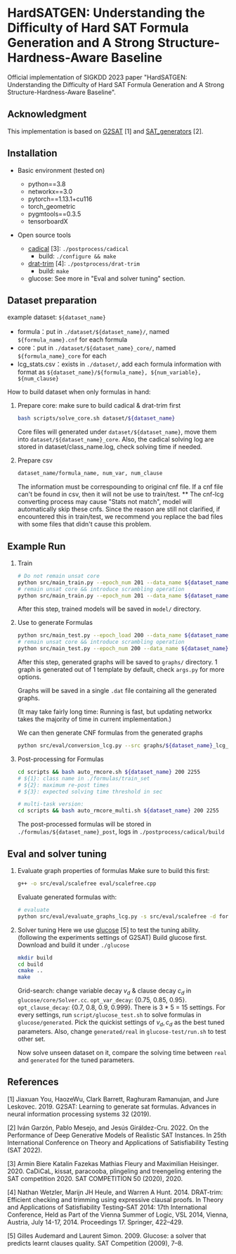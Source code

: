 # HardSATGEN: Understanding the Difficulty of Hard SAT Formula Generation and A Strong Structure-Hardness-Aware Baseline

Official implementation of SIGKDD 2023 paper "HardSATGEN: Understanding the Difficulty of Hard SAT Formula Generation and A Strong Structure-Hardness-Aware Baseline".

## Acknowledgment

This implementation is based on [G2SAT](https://github.com/JiaxuanYou/G2SAT) [1] and [SAT_generators](https://github.com/i4vk/SAT_generators) [2]. 

## Installation

- Basic environment (tested on)
  - python==3.8
  - networkx==3.0
  - pytorch==1.13.1+cu116
  - torch_geometric
  - pygmtools==0.3.5
  - tensorboardX


- Open source tools
  - [cadical](https://github.com/arminbiere/cadical) [3]: `./postprocess/cadical`
    - build: `./configure && make`
  - [drat-trim](https://github.com/marijnheule/drat-trim) [4]: `./postprocess/drat-trim`
    - build: `make`
  - glucose: See more in "Eval and solver tuning" section.

## Dataset preparation

example dataset: `${dataset_name}`

- formula：put in `./dataset/${dataset_name}/`, named `${formula_name}.cnf` for each formula
- core：put in `./dataset/${dataset_name}_core/`, named `${formula_name}_core` for each
- lcg_stats.csv：exists in `./dataset/`, add each formula information with format as `${dataset_name}/${formula_name}, ${num_variable}, ${num_clause}`

How to build dataset when only formulas in hand:

1. Prepare core: make sure to build cadical & drat-trim first

    ```bash
    bash scripts/solve_core.sh dataset/${dataset_name}
    ```

    Core files will generated under `dataset/${dataset_name}`, move them into `dataset/${dataset_name}_core`.
    Also, the cadical solving log are stored in dataset/class_name.log, check solving time if needed.

2. Prepare csv

    ```bash
    dataset_name/formula_name, num_var, num_clause
    ```

    The information must be correspounding to original cnf file.
    If a cnf file can't be found in csv, then it will not be use to train/test.
    ** The cnf-lcg converting process may cause "Stats not match", model will automatically skip these cnfs. Since the reason are still not clarified, if encountered this in train/test, we recommend you replace the bad files with some files that didn't cause this problem.

## Example Run

1. Train

    ```bash
    # Do not remain unsat core
    python src/main_train.py --epoch_num 201 --data_name ${dataset_name} --model GCN # SAGE; GCN
    # remain unsat core && introduce scrambling operation
    python src/main_train.py --epoch_num 201 --data_name ${dataset_name} --core_flag --model GCN # SAGE; GCN
    ```

    After this step, trained models will be saved in `model/` directory.

2. Use to generate Formulas

    ```bash
    python src/main_test.py --epoch_load 200 --data_name ${dataset_name} --model GCN # SAGE; GCN
    # remain unsat core && introduce scrambling operation
    python src/main_test.py --epoch_num 200 --data_name ${dataset_name} --core_flag --model GCN # SAGE; GCN
    ```

    After this step, generated graphs will be saved to `graphs/` directory. 1 graph is generated out of 1 template by default, check `args.py` for more options.

    Graphs will be saved in a single `.dat` file containing all the generated graphs.

    (It may take fairly long time: Running is fast, but updating networkx takes the majority of time in current implementation.)

    We can then generate CNF formulas from the generated graphs

    ```bash
    python src/eval/conversion_lcg.py --src graphs/${dataset_name}_lcg_GCN_coreTrue_alpha.dat --store-dir formulas/${dataset_name} --action=lcg2sat
    ```

3. Post-processing for Formulas

    ```bash
    cd scripts && bash auto_rmcore.sh ${dataset_name} 200 2255
    # ${1}: class name in ./formulas/train_set
    # ${2}: maximum re-post times
    # ${3}: expected solving time threshold in sec
    
    # multi-task version:
    cd scripts && bash auto_rmcore_multi.sh ${dataset_name} 200 2255
    ```

    The post-processed formulas will be stored in `./formulas/${dataset_name}_post`, logs in `./postprocess/cadical/build`


## Eval and solver tuning

1. Evaluate graph properties of formulas
    Make sure to build this first: 
    
    ```bash
    g++ -o src/eval/scalefree eval/scalefree.cpp
    ```
    Evaluate generated formulas with:
    ```bash
    # evaluate
    python src/eval/evaluate_graphs_lcg.py -s src/eval/scalefree -d formulas/${dataset_name}/ -o ${dataset_name}.csv
    ```
    
1. Solver tuning
    Here we use [glucose](https://github.com/wadoon/glucose) [5] to test the tuning ability. (following the experiments settings of G2SAT)
    Build glucose first. Download and build it under `./glucose`

    ```bash
    mkdir build
    cd build
    cmake ..
    make
    ```

    Grid-search: change variable decay $v_d$ & clause decay $c_d$ in `glucose/core/Solver.cc`. `opt_var_decay`: {0.75, 0.85, 0.95}. `opt_clause_decay`: {0.7, 0.8, 0.9, 0.999}. There is 3 * 5 = 15 settings. For every settings, run `script/glucose_test.sh` to solve formulas in `glucose/generated`.
    Pick the quickist settings of $v_d, c_d$ as the best tuned parameters.
    Also, change `generated/real` in `glucose-test/run.sh` to test other set.

    Now solve unseen dataset on it, compare the solving time between `real` and `generated` for the tuned parameters.

## References

[1] Jiaxuan You, HaozeWu, Clark Barrett, Raghuram Ramanujan, and Jure Leskovec. 2019. G2SAT: Learning to generate sat formulas. Advances in neural information processing systems 32 (2019).

[2] Iván Garzón, Pablo Mesejo, and Jesús Giráldez-Cru. 2022. On the Performance of Deep Generative Models of Realistic SAT Instances. In 25th International Conference on Theory and Applications of Satisfiability Testing (SAT 2022).

[3] Armin Biere Katalin Fazekas Mathias Fleury and Maximilian Heisinger. 2020. CaDiCaL, kissat, paracooba, plingeling and treengeling entering the SAT competition 2020. SAT COMPETITION 50 (2020), 2020.

[4] Nathan Wetzler, Marijn JH Heule, and Warren A Hunt. 2014. DRAT-trim: Efficient checking and trimming using expressive clausal proofs. In Theory and Applications of Satisfiability Testing–SAT 2014: 17th International Conference, Held as Part of the Vienna Summer of Logic, VSL 2014, Vienna, Austria, July 14-17, 2014. Proceedings 17. Springer, 422–429.

[5] Gilles Audemard and Laurent Simon. 2009. Glucose: a solver that predicts learnt
clauses quality. SAT Competition (2009), 7–8.
